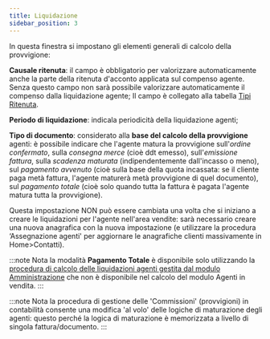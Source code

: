 ```yaml
---
title: Liquidazione
sidebar_position: 3
---
```


In questa finestra si impostano gli elementi generali di calcolo della provvigione:

**Causale ritenuta**: il campo è obbligatorio per valorizzare automaticamente anche la parte della ritenuta d'acconto applicata sul compenso agente. Senza questo campo non sarà possibile valorizzare automaticamente il compenso dalla liquidazione agente; Il campo è collegato alla tabella [Tipi Ritenuta](/docs/configurations/tables/finance/withholding-tax-types).

**Periodo di liquidazione**: indicala periodicità della liquidazione agenti;

**Tipo di documento**: considerato alla **base del calcolo della provvigione** agenti: è possibile indicare che l'agente matura la provvigione sull'*ordine confermato*, sulla *consegna merce* (cioè ddt emesso), sull'*emissione fattura*, sulla *scadenza maturata* (indipendentemente dall'incasso o meno), sul *pagamento avvenuto* (cioè sulla base della quota incassata: se il cliente paga metà fattura, l'agente maturerà metà provvigione di quel documento), sul *pagamento totale* (cioè solo quando tutta la fattura è pagata l'agente matura tutta la provvigione).

Questa impostazione NON può essere cambiata una volta che si iniziano a creare le liquidazioni per l'agente nell'area vendite: sarà necessario creare una nuova anagrafica con la nuova impostazione (e utilizzare la procedura ‘Assegnazione agenti' per aggiornare le anagrafiche clienti massivamente in Home>Contatti).

:::note Nota
la modalità **Pagamento Totale** è disponibile solo utilizzando la [procedura di calcolo delle liquidazioni agenti gestita dal modulo Amministrazione](/docs/finance-area/professional-men/procedures/calculate-commissions) che non è disponibile nel calcolo del modulo Agenti in vendita.
:::

:::note Nota
la procedura di gestione delle 'Commissioni' (provvigioni) in contabilità consente una modifica 'al volo' delle logiche di maturazione degli agenti: questo perché la logica di maturazione è memorizzata a livello di singola fattura/documento.
:::